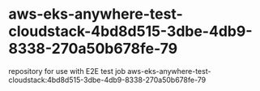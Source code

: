 # aws-eks-anywhere-test-cloudstack-4bd8d515-3dbe-4db9-8338-270a50b678fe-79
repository for use with E2E test job aws-eks-anywhere-test-cloudstack:4bd8d515-3dbe-4db9-8338-270a50b678fe-79
